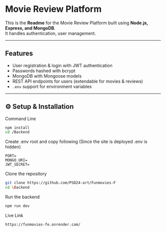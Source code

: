 # Movie Review Platform

This is the **Readme** for the Movie Review Platform built using **Node.js, Express, and MongoDB**.  
It handles authentication, user management.

---

## Features

- User registration & login with JWT authentication
- Passwords hashed with bcrypt
- MongoDB with Mongoose models
- REST API endpoints for users (extendable for movies & reviews)
- `.env` support for environment variables

---

## ⚙️ Setup & Installation

Command Line

```bash
npm install
cd /Backend
```

Create .env root and copy following
(Since the site is deployed .env is hidden)

```env
PORT=
MONGO_URI=
JWT_SECRET=
```

Clone the repository

```bash
git clone https://github.com/PSD24-art/Funmovies-F
cd \Backend
```

Run the backend

```bash
npm run dev
```

Live Link

```
https://funmovies-fe.onrender.com/
```
